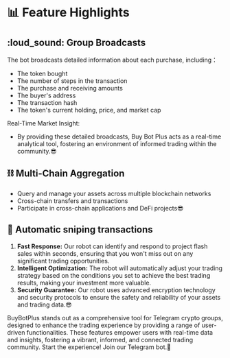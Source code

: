 # 📊 Feature Highlights

## :loud\_sound: **Group Broadcasts**

The bot broadcasts detailed information about each purchase, including：

* The token bought
* The number of steps in the transaction
* The purchase and receiving amounts
* The buyer's address
* The transaction hash
* The token's current holding, price, and market cap

Real-Time Market Insight:

* By providing these detailed broadcasts, Buy Bot Plus acts as a real-time analytical tool, fostering an environment of informed trading within the community.😎

## :chains: Multi-Chain Aggregation

* Query and manage your assets across multiple blockchain networks&#x20;
* Cross-chain transfers and transactions&#x20;
* Participate in cross-chain applications and DeFi projects😎

## :bank: Automatic sniping transactions

1. **Fast Response:** Our robot can identify and respond to project flash sales within seconds, ensuring that you won't miss out on any significant trading opportunities.
2. **Intelligent Optimization:** The robot will automatically adjust your trading strategy based on the conditions you set to achieve the best trading results, making your investment more valuable.
3. **Security Guarantee:** Our robot uses advanced encryption technology and security protocols to ensure the safety and reliability of your assets and trading data.😎

BuyBotPlus stands out as a comprehensive tool for Telegram crypto groups, designed to enhance the trading experience by providing a range of user-driven functionalities. These features empower users with real-time data and insights, fostering a vibrant, informed, and connected trading community. Start the experience! Join our Telegram bot.🌟
